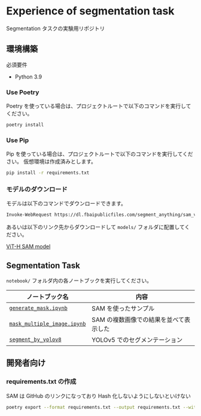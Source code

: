 # Experience of segmentation task

Segmentation タスクの実験用リポジトリ

## 環境構築

必須要件

- Python 3.9

### Use Poetry

Poetry を使っている場合は、プロジェクトルートで以下のコマンドを実行してください。

```bash
poetry install
```

### Use Pip

Pip を使っている場合は、プロジェクトルートで以下のコマンドを実行してください。
仮想環境は作成済みとします。

```bash
pip install -r requirements.txt
```

### モデルのダウンロード

モデルは以下のコマンドでダウンロードできます。

```bash
Invoke-WebRequest https://dl.fbaipublicfiles.com/segment_anything/sam_vit_h_4b8939.pth -OutFile models/sam_vit_h_4b8939.pth
```

あるいは以下のリンク先からダウンロードして `models/` フォルダに配置してください。

[ViT-H SAM model](https://dl.fbaipublicfiles.com/segment_anything/sam_vit_h_4b8939.pth)

## Segmentation Task

`notebook/` フォルダ内の各ノートブックを実行してください。

| ノートブック名                                                      | 内容                                   |
| ------------------------------------------------------------------- | -------------------------------------- |
| [`generate_mask.ipynb`](/notebooks/generate_mask.ipynb)             | SAM を使ったサンプル                   |
| [`mask_multiple_image.ipynb`](/notebooks/mask_multiple_image.ipynb) | SAM の複数画像での結果を並べて表示した |
| [`segment_by_yolov8`](/notebooks/segment_by_yolov8.ipynb)           | YOLOv5 でのセグメンテーション          |

## 開発者向け

### requirements.txt の作成

SAM は GitHub のリンクになっており Hash 化しないようにしないといけない

```bash
poetry export --format requirements.txt --output requirements.txt --without-hashes
```
